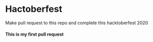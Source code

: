 # Hactoberfest
Make pull request to this repo and complete this hacktoberfest 2020

#### This is my first pull request